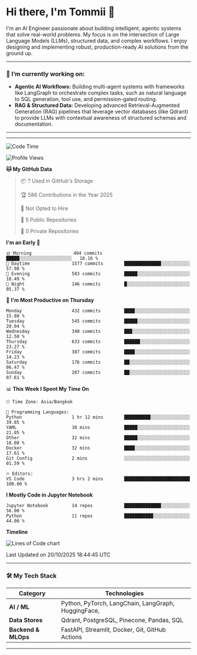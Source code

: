 # Hi there, I'm Tommii 👋

I'm an AI Engineer passionate about building intelligent, agentic systems that solve real-world problems. My focus is on the intersection of Large Language Models (LLMs), structured data, and complex workflows. I enjoy designing and implementing robust, production-ready AI solutions from the ground up.

---

### 🔭 I’m currently working on:

- **Agentic AI Workflows:** Building multi-agent systems with frameworks like LangGraph to orchestrate complex tasks, such as natural language to SQL generation, tool use, and permission-gated routing.
- **RAG & Structured Data:** Developing advanced Retrieval-Augmented Generation (RAG) pipelines that leverage vector databases (like Qdrant) to provide LLMs with contextual awareness of structured schemas and documentation.
---

---
<!--START_SECTION:waka-->
![Code Time](http://img.shields.io/badge/Code%20Time-14%20hrs%2046%20mins-blue)

![Profile Views](http://img.shields.io/badge/Profile%20Views-0-blue)

**🐱 My GitHub Data** 

> 📦 ? Used in GitHub's Storage 
 > 
> 🏆 586 Contributions in the Year 2025
 > 
> 🚫 Not Opted to Hire
 > 
> 📜 5 Public Repositories 
 > 
> 🔑 0 Private Repositories 
 > 
**I'm an Early 🐤** 

```text
🌞 Morning                494 commits         █████░░░░░░░░░░░░░░░░░░░░   18.16 % 
🌆 Daytime                1577 commits        ██████████████░░░░░░░░░░░   57.98 % 
🌃 Evening                503 commits         █████░░░░░░░░░░░░░░░░░░░░   18.49 % 
🌙 Night                  146 commits         █░░░░░░░░░░░░░░░░░░░░░░░░   05.37 % 
```
📅 **I'm Most Productive on Thursday** 

```text
Monday                   432 commits         ████░░░░░░░░░░░░░░░░░░░░░   15.88 % 
Tuesday                  545 commits         █████░░░░░░░░░░░░░░░░░░░░   20.04 % 
Wednesday                340 commits         ███░░░░░░░░░░░░░░░░░░░░░░   12.50 % 
Thursday                 633 commits         ██████░░░░░░░░░░░░░░░░░░░   23.27 % 
Friday                   387 commits         ████░░░░░░░░░░░░░░░░░░░░░   14.23 % 
Saturday                 176 commits         ██░░░░░░░░░░░░░░░░░░░░░░░   06.47 % 
Sunday                   207 commits         ██░░░░░░░░░░░░░░░░░░░░░░░   07.61 % 
```


📊 **This Week I Spent My Time On** 

```text
🕑︎ Time Zone: Asia/Bangkok

💬 Programming Languages: 
Python                   1 hr 12 mins        ██████████░░░░░░░░░░░░░░░   39.85 % 
YAML                     38 mins             █████░░░░░░░░░░░░░░░░░░░░   21.05 % 
Other                    32 mins             █████░░░░░░░░░░░░░░░░░░░░   18.08 % 
Docker                   32 mins             ████░░░░░░░░░░░░░░░░░░░░░   17.61 % 
Git Config               2 mins              ░░░░░░░░░░░░░░░░░░░░░░░░░   01.59 % 

🔥 Editors: 
VS Code                  3 hrs 2 mins        █████████████████████████   100.00 % 
```

**I Mostly Code in Jupyter Notebook** 

```text
Jupyter Notebook         14 repos            ██████████████░░░░░░░░░░░   56.00 % 
Python                   11 repos            ███████████░░░░░░░░░░░░░░   44.00 % 
```



**Timeline**

![Lines of Code chart](https://raw.githubusercontent.com/tommyA8/tommyA8/main/assets/bar_graph.png)


 Last Updated on 20/10/2025 18:44:45 UTC
<!--END_SECTION:waka-->
---
### 🛠️ My Tech Stack

| Category | Technologies |
| --- | --- |
| **AI / ML** | Python, PyTorch, LangChain, LangGraph, HuggingFace, |
| **Data Stores** | Qdrant, PostgreSQL, Pinecone, Pandas, SQL |
| **Backend & MLOps** | FastAPI, Streamlit, Docker, Git, GitHub Actions |

---
